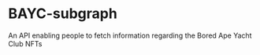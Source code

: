 # BAYC-subgraph
An API enabling people to fetch information regarding the Bored Ape Yacht Club NFTs
